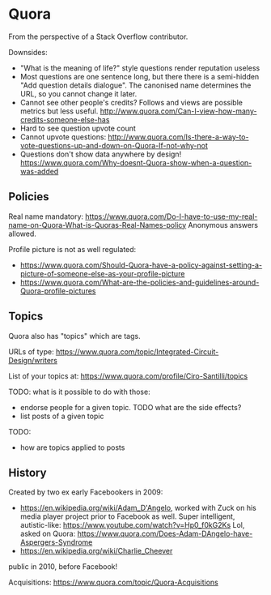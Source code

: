 # Quora

From the perspective of a Stack Overflow contributor.

Downsides:

- "What is the meaning of life?" style questions render reputation useless
- Most questions are one sentence long, but there there is a semi-hidden "Add question details dialogue". The canonised name determines the URL, so you cannot change it later.
- Cannot see other people's credits? Follows and views are possible metrics but less useful. http://www.quora.com/Can-I-view-how-many-credits-someone-else-has
- Hard to see question upvote count
- Cannot upvote questions: http://www.quora.com/Is-there-a-way-to-vote-questions-up-and-down-on-Quora-If-not-why-not
- Questions don't show data anywhere by design! https://www.quora.com/Why-doesnt-Quora-show-when-a-question-was-added

## Policies

Real name mandatory: <https://www.quora.com/Do-I-have-to-use-my-real-name-on-Quora-What-is-Quoras-Real-Names-policy> Anonymous answers allowed.

Profile picture is not as well regulated:

- <https://www.quora.com/Should-Quora-have-a-policy-against-setting-a-picture-of-someone-else-as-your-profile-picture>
- <https://www.quora.com/What-are-the-policies-and-guidelines-around-Quora-profile-pictures>

## Topics

Quora also has "topics" which are tags.

URLs of type: <https://www.quora.com/topic/Integrated-Circuit-Design/writers>

List of your topics at: <https://www.quora.com/profile/Ciro-Santilli/topics>

TODO: what is it possible to do with those:

- endorse people for a given topic. TODO what are the side effects?
- list posts of a given topic

TODO:

- how are topics applied to posts

## History

Created by two ex early Facebookers in 2009:

- <https://en.wikipedia.org/wiki/Adam_D'Angelo>, worked with Zuck on his media player project prior to Facebook as well. Super intelligent, autistic-like: <https://www.youtube.com/watch?v=Hp0_f0kG2Ks> Lol, asked on Quora: <https://www.quora.com/Does-Adam-DAngelo-have-Aspergers-Syndrome>
- <https://en.wikipedia.org/wiki/Charlie_Cheever>

public in 2010, before Facebook!

Acquisitions: <https://www.quora.com/topic/Quora-Acquisitions>
